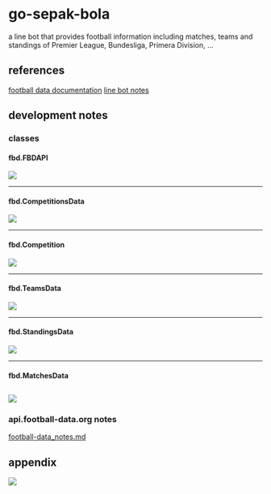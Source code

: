 # go-sepak-bola

a line bot that provides football information including matches, teams and standings of Premier League, Bundesliga, Primera Division, ...

## references

[football data documentation](https://www.football-data.org/documentation/quickstart)
[line bot notes](https://github.com/jacobshihtw/notes/blob/master/lbot/lbot_notes.md)

## development notes

### classes

#### **fbd.FBDAPI**

 ![](http://www.plantuml.com/plantuml/png/VT71JiGW40RWEqynHuYxRx3PxBeRDnvCJDgRyJ0jOqiijCBqq9Y-ks1AR6DqRl1_Cq0u1KRFe-q46-u87kwlv-T7sCEbmn3WQh3nQ8L3Is70ck2jql0f85QTH6uu740Mk_F7Y1QzSQJWU5nSgZrm_quE0iUm4Qlzbdcu4SlHcoLLyF9QJKm_wWuAuZ8DaEinQWLk6QWbt6QNtWuKNsXw5wJHO1pdOxRm2RbkAPiTsBJMEFtTKHBQ_sSMZ4x7A_rItsmMin0dSZfzmXS0)

---
#### **fbd.CompetitionsData**

![](http://www.plantuml.com/plantuml/png/XPFFJeD04CRl-nGJJe2slW2IDiKO4-kXrLFJmq2dTSt-gRjBZ1hVtMKbIAcr763vvZUpp3VBn3eqhfQ2CSUT89XfkIU_v5hP0Xt226O2hOM2uywWP4oX9Bl7Yc1RRk2J0LG1EChCCeYNbzFN6YKQhYY1F6_uS5rulbOEk7ATii2tNX5uiLgDlJOdQt577TRV25RhjFVEEkYMN9puQFdkVZCBicGu2lv1SQML8-LQ904oHfic_ulzrTAvRkwAWrOUK19Ovy5TxxitHzgDB0N9fyNzCE3xdXh2aoPuQKdeW-S9Un89EwJDlPFQekdFSo07kmUHHq9f8TjwEw7IGflhKjIKIzndLusOhxmlwxJ1kfmvkkgPGhMmF1XRA1WdVQdblHZcuoSK-RCt7fwu2FHe1CDGz2yyi2PYR49gq_mGtm00)

----
#### **fbd.Competition**

![](http://www.plantuml.com/plantuml/png/hLNTRjCm5BxFKrYzsWeTBr2gHIaCf0sXPcCNqovEufCsABQ3VpHDY7SdjWlocgDGbUMYSR_lyydvEJw-D1QqTQBBR6ixP8KIFGxBLacsO4K7nh1r2riD8iia23GzrCYQYhEV6HkUEaZIRSibEolVvZyS2D2jn7EsMWLnVDwmpslMIfi0Nq0WCtOGRnEqK9n0FuYgGt6tkHvJ6tZADGBxRfIy6FxSe36mnPUA4c6WZz6O2L7upjp_9k3Uz3o-HuHX3uzZxXP16BPibBIiLftIxwlEuKf0ltpdmTL3A-tZtCkINJTWwnq6Ys6P9TmLsc3qxFmb6FTuEE2_igH-8Px_ArmqcjYCePvWjVGjkGPBLLzocYYSrYXZZ1oUeyMqflUjbAWdIheNX4oFW_7egtLskLFQqjJjTKu4fz5OikLppWVEZ8clEoN9qmDjDuRliJ8jbTQFoacE_22gedDLuNkL-F0tb0vFE9l9aHfdFvJrXFGVSzxlR4stL6d1EY92iiU2V4jOkTBAzMG-obffd1v4dvJ0q7cJglm9dl-jsc236j7Ggka15bsTXrS2_tNlS3m5ZoWYEX47rtxzfzh3F9er5Rz8hf8PKui52wZlYzcK85HbKX6ZeYKTDdOlynxJ8jSFaeFipR9BbDpVdxy1)

---
#### **fbd.TeamsData**

![](http://www.plantuml.com/plantuml/png/hLHTRzCm57tFhxZgKrle-0EbMfK0GjeGMWTxc7YuIUvQ8tyK-rfeeFvt7AS2D_CogI8FRNBEyRtEEJU-T8oMlP852vO4juJALSW82oWbEWULmAr5LHGQ5RazDWGFTGk_2mXNqqcIHSibJ3UlrpyyAhH2qmnMgruQhrTmWpzBe_OKkWcZuRip-Y9Wr-GSRkbKk25qBsbYwn59scoUF2IIOvjv_4-9llRzjtbtKoJ41-9fyw_Mnmg4vbbGre-SDg_8aHKenIyAUisa-IYQ0LbhR5_qa5YPxlT5C_l62V095O7Z8DwUUD1cq7UgbgI-t5mDgUZhsXAUdSv0CvPFx3FlViSJIOcOoJDfBH-2pz0OQUpRMdfQATmlttJWwZvurMUPhBf6RdOKAyRRGSonw7Hs2lPhEdWONzpWMSbj62rNoBcWT9idIcyjwNuxBJwc5NlxxuJMP4VSFmgI0JyCFkl_DeIRdR6SfswlrfcNi-GuEvthjWsSUqfytXcT7NGKyYbyHxKJELlV6wzRQWTlLKfVbzrOPHf_9UtfdCyecVwZ-uUYc8JZzUBlaJe1irX0n9ApOVAyAexWY21YEThlWs2mrqbnIRhrIlu1)

---
#### **fbd.StandingsData**

![](http://www.plantuml.com/plantuml/png/hPPHJzim4CVVyoaidcWts1VeAgfaL4XbgcWt7X0Fb_WQF3bsPb-4kedlFiUjEjVrKcaY3v3y_p-VptVameqbCDGrCYD14jcAG76XQbi00RjYkGHhMI6WDj1acO86RGiLiat9sU-CkQlgaMZXPC8kLnzdFpjem0Y58pQTxd1_VM0Fy9hhfaKI9BHYFwnMrqwxHskXncDmXM3FCOVj1x1mmt7m423xhSR-TsWSuY-49VRqF3u8MK3DaIwhlu7l2YOKZHnURYdCf42BHe0Klz3nYb3H7XenD4QRNT2teBvXycUhkziu4Bv2WyoIW-kZWl24-gKf9JRV7XQnvGizCmZlq2xF33NBxpFkVmwt9pIiRqpihH4QooORhOXLMchpkPGTJXje9vzwSVea53sFUonOTGzKlQ2Fw6-ZDlkWbwDZSR_6oN7xV8B_rRaLWQ42ADKenTD6tXc3QfSEXsqKqPNxKIY5Pg3wUy0N9JXC_AwVFuz3wqI6wssRKET6TstohsuDfSI1VBtVzyhVt14ciZvOvxDUQklVjDFAzGKPo6CfOOjy3WtQQEtZIRJ2m6iaBRIbI5fgznm7cskGzbQRb3ohGIXB2QiGcmqQL1L6fZzKkjVUUxU1ithHXjBMUZ4x5NE3bfAJQCQvy-ofiNpHAZdKGCXJ-H5BAoZ1t-fESUJHgNBPbNa_GX8RVqVLuV38F3lfzjL_oxABJSclZxwf5qnVNJ6l1z-2Ys7IZvr1ADJ_nNMj8wC3n6mGx_2YUIPu3Xa4Pz-Wult_7dy0)

----
#### **fbd.MatchesData**

![](http://www.plantuml.com/plantuml/png/hLPVJzi-57tFfx1uelq1lo_GLLGjC2IO48NnW7YuIMwB9__fx6inDl7T5yTPvsAJWBGyDCaznxxNvrpNERO4XfmK1N4Io2w1gaUq2o1WXsmkm5gsuB0s88j2WKIxWGhPggpPhu8rLzLIuc6J2TjV7io-Ev1WkC8HcqvRShZ-OtFj536kA8fTmzDSomqI9wuL-sQrEcfYbsWjh76Ns2Nh8SLJZQENYF9dalk7SVjOHDWPqdxrTzJvmXTxmAJdrV3itqRDmFAPugGBj6Wu2FuJcz6AK5576Z4qHfkGuYMIBQvpKBPGHXJu0XAPfOQytbbxdOcUo5AWlBs-I22lwCmWz6k-H6ZWzt3wV6dpZFrl5Eoc7eTx0dYBKkm6GLesMMb5hD92cq-bS3YLi9dyxuFJUwxeOUnfxpUzdNH_j1iCOtmuiQ-5tclS1_MyfMe1b75oIK3Efl7Bg3jtwUlCB6T6kqss5vQLDjXlz6SjqMlLpvezmVCmwnfNQ32_cuSQ99GwzhUOlotljVsXeWmGYWYDqJsdReTiWsxVSQNGfD8kd06_qREYdpeXRhWSqXt4QfXryeCC3DEkK84WtglyjgoWyRbQwGZTbfD5jsNauMtw6Cvf7g01tMFNkQBKyn1Evm-jzV4jl2GmbD-W9whE0tDd32hARTHWIMYT7Zy28RHlkXWV_MV7oF9H6yf3DnUppE8CMigUBxEwRZ2R0bUFMcMFAk0Y3TzXQNbErbFjL8trgrNDXIld_c389FwAok7GGJXmVdNglnJ5tggiZrfJzvW-F6JjU_SlifT7VLk_XOMMV0Fq5iTG-EIA2D4NHHylHFCCjsauhpG8p51tDCjsUmQygpsfznXLxQJu3G00)
----
### api.football-data.org notes

[football-data_notes.md](football-data/football-data_notes.md)

## appendix

![](http://clipart-library.com/img/1036166.png)
